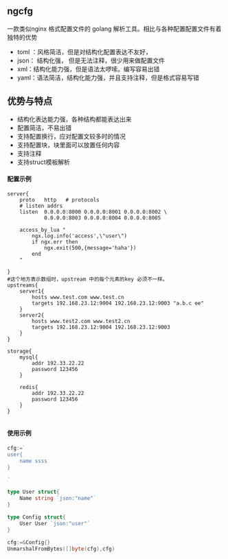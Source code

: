 ## ngcfg
一款类似nginx 格式配置文件的 golang 解析工具。相比与各种配置配置文件有着独特的优势
- toml ：风格简洁，但是对结构化配置表达不友好，
- json： 结构化强， 但是无法注释，很少用来做配置文件
- xml：结构化能力强，但是语法太啰嗦。编写容易出错
- yaml：语法简洁，结构化能力强，并且支持注释，但是格式容易写错

## 优势与特点
-  结构化表达能力强，各种结构都能表达出来
-  配置简洁，不易出错
-  支持配置换行，应对配置文较多时的情况
-  支持配置块，块里面可以放置任何内容
-  支持注释
-  支持struct模板解析

#### 配置示例
```
server{
    proto   http   # protocols
    # listen addrs 
    listen  0.0.0.0:8000 0.0.0.0:8001 0.0.0.0:8002 \
            0.0.0.0:8003 0.0.0.0:8004 0.0.0.0:8005
    
    access_by_lua "
        ngx.log.info('access',\"user\")
        if ngx.err then
            ngx.exit(500,{message='haha'})
        end
    "

}
#这个地方表示数组时，upstream 中的每个元素的key 必须不一样。
upstreams{
    server1{
        hosts www.test.com www.test.cn
        targets 192.168.23.12:9004 192.168.23.12:9003 "a.b.c ee"
    }
    server2{
        hosts www.test2.com www.test2.cn
        targets 192.168.23.12:9004 192.168.23.12:9003
    }
}

storage{
    mysql{
        addr 192.33.22.22
        password 123456
    }
    
    redis{
        addr 192.33.22.22
        password 123456
    }
}


```
#### 使用示例

```go
cfg:=`
user{
    name ssss
}

`

type User struct{
    Name string `json:"name"`
}

type Config struct{
    User User `json:"user"`
}

cfg:=&Config{}
UnmarshalFromBytes([]byte(cfg),cfg)


```

